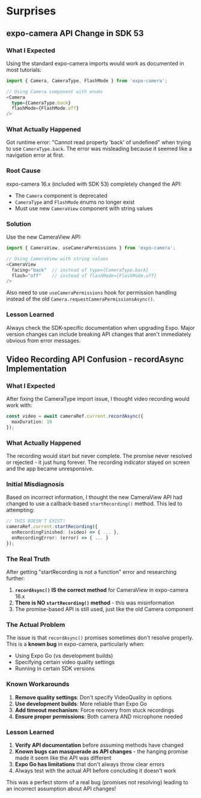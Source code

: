 # Surprises

## expo-camera API Change in SDK 53

### What I Expected
Using the standard expo-camera imports would work as documented in most tutorials:
```typescript
import { Camera, CameraType, FlashMode } from 'expo-camera';

// Using Camera component with enums
<Camera 
  type={CameraType.back} 
  flashMode={FlashMode.off}
/>
```

### What Actually Happened
Got runtime error: "Cannot read property 'back' of undefined" when trying to use `CameraType.back`. The error was misleading because it seemed like a navigation error at first.

### Root Cause
expo-camera 16.x (included with SDK 53) completely changed the API:
- The `Camera` component is deprecated
- `CameraType` and `FlashMode` enums no longer exist
- Must use new `CameraView` component with string values

### Solution
Use the new CameraView API:
```typescript
import { CameraView, useCameraPermissions } from 'expo-camera';

// Using CameraView with string values
<CameraView 
  facing="back"  // instead of type={CameraType.back}
  flash="off"    // instead of flashMode={FlashMode.off}
/>
```

Also need to use `useCameraPermissions` hook for permission handling instead of the old `Camera.requestCameraPermissionsAsync()`.

### Lesson Learned
Always check the SDK-specific documentation when upgrading Expo. Major version changes can include breaking API changes that aren't immediately obvious from error messages.

## Video Recording API Confusion - recordAsync Implementation

### What I Expected
After fixing the CameraType import issue, I thought video recording would work with:
```typescript
const video = await cameraRef.current.recordAsync({
  maxDuration: 10
});
```

### What Actually Happened
The recording would start but never complete. The promise never resolved or rejected - it just hung forever. The recording indicator stayed on screen and the app became unresponsive.

### Initial Misdiagnosis
Based on incorrect information, I thought the new CameraView API had changed to use a callback-based `startRecording()` method. This led to attempting:
```typescript
// THIS DOESN'T EXIST!
cameraRef.current.startRecording({
  onRecordingFinished: (video) => { ... },
  onRecordingError: (error) => { ... }
});
```

### The Real Truth
After getting "startRecording is not a function" error and researching further:
1. **`recordAsync()` IS the correct method** for CameraView in expo-camera 16.x
2. **There is NO `startRecording()` method** - this was misinformation
3. The promise-based API is still used, just like the old Camera component

### The Actual Problem
The issue is that `recordAsync()` promises sometimes don't resolve properly. This is a **known bug** in expo-camera, particularly when:
- Using Expo Go (vs development builds)
- Specifying certain video quality settings
- Running in certain SDK versions

### Known Workarounds
1. **Remove quality settings**: Don't specify VideoQuality in options
2. **Use development builds**: More reliable than Expo Go
3. **Add timeout mechanism**: Force recovery from stuck recordings
4. **Ensure proper permissions**: Both camera AND microphone needed

### Lesson Learned
1. **Verify API documentation** before assuming methods have changed
2. **Known bugs can masquerade as API changes** - the hanging promise made it seem like the API was different
3. **Expo Go has limitations** that don't always throw clear errors
4. Always test with the actual API before concluding it doesn't work

This was a perfect storm of a real bug (promises not resolving) leading to an incorrect assumption about API changes!